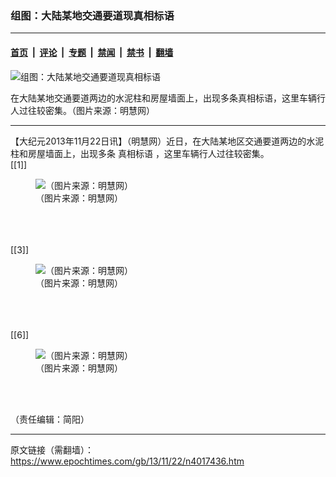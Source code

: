 ### 组图：大陆某地交通要道现真相标语

---

#### [首页](../../../..?n4017436) &nbsp;|&nbsp; [评论](../../../../../epoch-comment?n4017436) &nbsp;|&nbsp; [专题](../../../../../epoch-special?n4017436) &nbsp;|&nbsp; [禁闻](../../../../../epoch-news?n4017436) &nbsp;|&nbsp; [禁书](../../../../../books?n4017436) &nbsp;|&nbsp; [翻墙](https://github.com/gfw-breaker/nogfw/blob/master/README.md?n4017436)


<div><img alt="组图：大陆某地交通要道现真相标语" class="attachment-djy_600_400 size-djy_600_400 wp-post-image" src="https://i.epochtimes.com/assets/uploads/2013/11/1311220950351992-600x400.jpg"/>
<div class="caption">
 <p>
  在大陆某地交通要道两边的水泥柱和房屋墙面上，出现多条真相标语，这里车辆行人过往较密集。（图片来源：明慧网）
 </p>
</div></div><hr/><div class="post_content" id="artbody" itemprop="articleBody">
 <!-- article content begin -->
 <p>
  【大纪元2013年11月22日讯】（明慧网）近日，在大陆某地区交通要道两边的水泥柱和房屋墙面上，出现多条
  <ok href="https://www.epochtimes.com/gb/tag/%E7%9C%9F%E7%9B%B8%E6%A0%87%E8%AF%AD.html">
   真相标语
  </ok>
  ，这里车辆行人过往较密集。
  <br/>
  [[1]]
  <br/>
  <figure aria-describedby="caption-attachment-5671668" class="wp-caption aligncenter" id="attachment_5671668" style="width: 584px">
   <ok href=" https://i.epochtimes.com/assets/uploads/2013/11/1311220950031992.jpg" rel="noreferrer noopener" target="_blank">
    <img alt="（图片来源：明慧网）" class="size-large wp-image-5671668" src="https://i.epochtimes.com/assets/uploads/2013/11/1311220950031992.jpg" title="（图片来源：明慧网）"/>
   </ok>
   <br/><figcaption class="wp-caption-text" id="caption-attachment-5671668">
    （图片来源：明慧网）
   </figcaption><br/>
  </figure><br/>
  <br/>
  [[3]]
  <br/>
  <figure aria-describedby="caption-attachment-5671674" class="wp-caption aligncenter" id="attachment_5671674" style="width: 600px">
   <ok href=" https://i.epochtimes.com/assets/uploads/2013/11/1311220951051992-600x533.jpg" rel="noreferrer noopener" target="_blank">
    <img alt="（图片来源：明慧网）" class="size-large wp-image-5671674" src="https://i.epochtimes.com/assets/uploads/2013/11/1311220951051992-600x533.jpg" title="（图片来源：明慧网）"/>
   </ok>
   <br/><figcaption class="wp-caption-text" id="caption-attachment-5671674">
    （图片来源：明慧网）
   </figcaption><br/>
  </figure><br/>
  <br/>
  [[6]]
  <br/>
  <figure aria-describedby="caption-attachment-5671683" class="wp-caption aligncenter" id="attachment_5671683" style="width: 600px">
   <ok href=" https://i.epochtimes.com/assets/uploads/2013/11/1311220950561992-600x350.jpg" rel="noreferrer noopener" target="_blank">
    <img alt="（图片来源：明慧网）" class="size-large wp-image-5671683" src="https://i.epochtimes.com/assets/uploads/2013/11/1311220950561992-600x350.jpg" title="（图片来源：明慧网）"/>
   </ok>
   <br/><figcaption class="wp-caption-text" id="caption-attachment-5671683">
    （图片来源：明慧网）
   </figcaption><br/>
  </figure><br/>
 </p>
 <p>
  <p>
   （责任编辑：简阳）
  </p>
  <!-- article content end -->
  <div id="below_article_ad">
  </div>
 </p>
</div>


---

原文链接（需翻墙）：https://www.epochtimes.com/gb/13/11/22/n4017436.htm